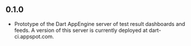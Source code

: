 ## 0.1.0

* Prototype of the Dart AppEngine server of test result dashboards and feeds.
  A version of this server is currently deployed at dart-ci.appspot.com.
